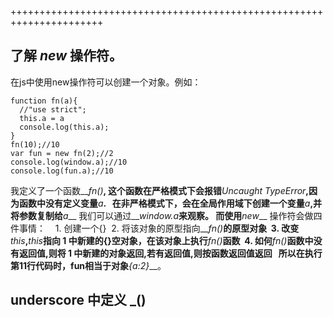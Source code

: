 ++++++++++++++++++++++++++++++++++++++++++++++++++++++++++++++++++++++  
## 了解 **_new_**  操作符。  
在js中使用new操作符可以创建一个对象。例如：  
```
function fn(a){
  //"use strict";
  this.a = a
  console.log(this.a);
}
fn(10);//10
var fun = new fn(2);//2
console.log(window.a);//10
console.log(fun.a);//10
```
我定义了一个函数__*fn()*__, 这个函数在严格模式下会报错__*Uncaught TypeError*__,因为函数中没有定义变量__*a*__.  
在非严格模式下，会在全局作用域下创建一个变量__*a*__,并将参数复制给__*a*__ 我们可以通过__*window.a*__来观察。
而使用__*new*__ 操作符会做四件事情：  
  1. 创建一个{}
  2. 将该对象的原型指向__*fn()*__的原型对象
  3. 改变__*this*__,__*this*__指向 1 中新建的{}空对象，在该对象上执行__*fn()*__函数
  4. 如何__*fn()*__函数中没有返回值,则将 1 中新建的对象返回,若有返回值,则按函数返回值返回  
所以在执行第11行代码时，fun相当于对象__*{a:2}*__。

## underscore 中定义 \_()
